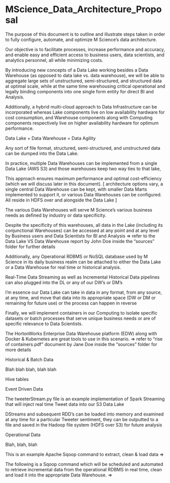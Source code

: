 # MScience_Data_Architecture_Proposal




The purpose of this document is to outline and illustrate steps taken in order to fully configure, automate, and optimize M Science’s data architecture.  

Our objective is to facilitate processes, increase performance and accuracy, and enable easy and efficient access to business users, data scientists, and analytics personnel, all while minimizing costs.


By introducing new concepts of a Data Lake working besides a Data Warehouse (as opposed to data lake vs. data warehouse), we will be able to aggregate large sets of unstructured, semi-structured, and structured data at optimal scale, while at the same time warehousing critical operational and legally binding components into one single form entity for direct BI and Analysis.

Additionally, a hybrid multi-cloud approach to Data Infrastructure can be incorporated whereas Lake components live on low availability hardware for cost consumption, and Warehouse components along with Computing components respectively live on higher availability hardware for optimum performance.





Data Lake + Data Warehouse = Data Agility 

Any sort of file format, structured, semi-structured, and unstructured data can be dumped into the Data Lake.

In practice, multiple Data Warehouses can be implemented from a single Data Lake (AWS S3) and those warehouses keep two way ties to that lake, 

This approach ensures maximum performance and optimal cost-efficiency (which we will discuss later in this document).
[ architecture options vary, a single central Data Warehouse can be kept, with smaller Data Marts implemented to support it, or various Data Warehouses can be configured.  All reside in HDFS over and alongside the Data Lake ]

The various Data Warehouses will serve M Science’s various business needs as defined by industry or data specificity.

Despite the specificity of this warehouses, all data in the Lake (including its conjunctional Warehouses) can be accessed at any point and at any level by Business users and Data Scientists for BI and Analysis
=> refer to the Data Lake VS Data Warehouse report by John Doe inside the “sources” folder for further details



Additionally, any Operational RDBMS or NoSQL database used by M Science in its daily business realm can be attached to either the Data Lake or a Data Warehouse for real time or historical analysis.

Real-Time Data Streaming as well as Incremental Historical Data pipelines can also plugged into the DL or any of our DW’s or DM’s

I’m essence our Data Lake can take in data in any format, from any source, at any time, and move that data into its appropriate space (DW or DM or remaining for future use) or the process can happen in reverse



Finally, we will implement containers in our Computing to isolate specific datasets or batch processes that serve unique business needs or are of specific relevance to Data Scientists.

The HortonWorks Enterprise Data Warehouse platform (EDW) along with Docker & Kubernetes are great tools to use in this scenario.
=> refer to “rise of containers.pdf” document by Jane Doe inside the “sources” folder for more details 








Historical & Batch Data

Blah blah blah, blah blah

Hive tables



Event Driven Data

The tweeterStream.py file is an example implementation of Spark Streaming that will inject real time Tweet data into our S3 Data Lake 

DStreams and subsequent RDD’s can be loaded into memory and examined at any time for a particular Tweeter sentiment, they can be outputted to a file and saved in the Hadoop file system (HDFS over S3) for future analysis 




Operational Data

Blah, blah, blah

This is an example Apache Sqoop command to extract, clean & load data
=>

The following is a Sqoop command which will be scheduled and automated to retrieve incremental data from the operational RDBMS in real time, clean and load it into the appropriate Data Warehouse.
=>






